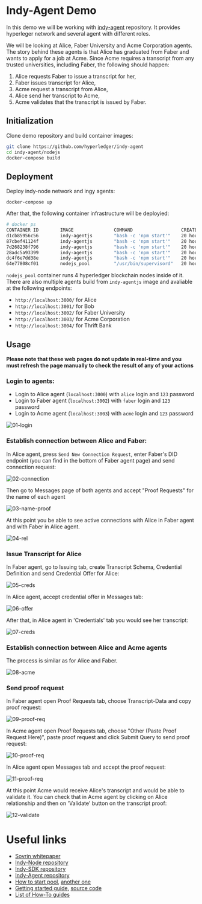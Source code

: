 # Indy-Agent Demo

In this demo we will be working with [indy-agent](https://github.com/hyperledger/indy-agent) repository. It provides hyperleger network and several agent with different roles.

We will be looking at Alice, Faber University and Acme Corporation agents. The story behind these agents is that Alice has graduated from Faber and wants to apply for a job at Acme. Since Acme requires a transcript from any trusted universities, including Faber, the following should happen:

1. Alice requests Faber to issue a transcript for her,
2. Faber issues transcript for Alice,
3. Acme request a transcript from Alice,
4. Alice send her transcript to Acme,
5. Acme validates that the transcript is issued by Faber.

## Initialization 

Clone demo repository and build container images:

```bash
git clone https://github.com/hyperledger/indy-agent
cd indy-agent/nodejs
docker-compose build
```

## Deployment

Deploy indy-node network and ingy agents:

```
docker-compose up
```

After that, the following container infrastructure will be deployied:

```bash
# docker ps
CONTAINER ID        IMAGE               COMMAND                  CREATED             STATUS              PORTS                              NAMES
d1cb85956c56        indy-agentjs        "bash -c 'npm start'"    20 hours ago        Up 3 seconds        0.0.0.0:3001->3001/tcp, 8000/tcp   nodejs_bob_1
87cbef41124f        indy-agentjs        "bash -c 'npm start'"    20 hours ago        Up 3 seconds        0.0.0.0:3004->3004/tcp, 8000/tcp   nodejs_thrift_1
7d268238f796        indy-agentjs        "bash -c 'npm start'"    20 hours ago        Up 2 seconds        0.0.0.0:3002->3002/tcp, 8000/tcp   nodejs_faber_1
28adc5a93399        indy-agentjs        "bash -c 'npm start'"    20 hours ago        Up 2 seconds        0.0.0.0:3003->3003/tcp, 8000/tcp   nodejs_acme_1
dc4f6e7dd38e        indy-agentjs        "bash -c 'npm start'"    20 hours ago        Up 6 seconds        0.0.0.0:3000->3000/tcp, 8000/tcp   nodejs_alice_1
64e77808cf01        nodejs_pool         "/usr/bin/supervisord"   20 hours ago        Up 6 seconds        0.0.0.0:9701-9708->9701-9708/tcp   nodejs_pool_1
```

`nodejs_pool` container runs 4 hyperledger blockchain nodes inside of it. There are also multiple agents build from `indy-agentjs` image and avaliable at the following endpoints:

* `http://localhost:3000/` for Alice
* `http://localhost:3001/` for Bob
* `http://localhost:3002/` for Faber University
* `http://localhost:3003/` for Acme Corporation
* `http://localhost:3004/` for Thrift Bank

## Usage

**Please note that these web pages do not update in real-time and you must refresh the page manually to check the result of any of your actions**

### Login to agents:

* Login to Alice agent (`localhost:3000`) with `alice` login and `123` password
* Login to Faber agent (`localhost:3002`) with `faber` login and `123` password
* Login to Acme agent (`localhost:3003`) with `acme` login and `123` password

![01-login](https://github.com/apspdfoknd/sovrin-demo/blob/master/images/01-login.png?raw=true)

### Establish connection between Alice and Faber:

In Alice agent, press `Send New Connection Request`, enter Faber's DID endpoint (you can find in the bottom of Faber agent page) and send connection request:

![02-connection](https://github.com/apspdfoknd/sovrin-demo/blob/master/images/02-connection.png?raw=true)

Then go to Messages page of both agents and accept "Proof Requests" for the name of each agent

![03-name-proof](https://github.com/apspdfoknd/sovrin-demo/blob/master/images/03-name-proof.png?raw=true)

At this point you be able to see active connections with Alice in Faber agent and with Faber in Alice agent.

![04-rel](https://github.com/apspdfoknd/sovrin-demo/blob/master/images/04-realationships.png?raw=true)

### Issue Transcript for Alice

In Faber agent, go to Issuing tab, create Transcript Schema, Credential Definition and send Credential Offer for Alice:

![05-creds](https://github.com/apspdfoknd/sovrin-demo/blob/master/images/05-creds.png?raw=true)

In Alice agent, accept credential offer in Messages tab:

![06-offer](https://github.com/apspdfoknd/sovrin-demo/blob/master/images/06-cred-offer.png?raw=true)

After that, in Alice agent in 'Credentials' tab you would see her transcript:

![07-creds](https://github.com/apspdfoknd/sovrin-demo/blob/master/images/07-creds.png?raw=true)

### Establish connection between Alice and Acme agents

The process is similar as for Alice and Faber.

![08-acme](https://github.com/apspdfoknd/sovrin-demo/blob/master/images/08-acme.png?raw=true)

### Send proof request

In Faber agent open Proof Requests tab, choose Transcript-Data and copy proof request:

![09-proof-req](https://github.com/apspdfoknd/sovrin-demo/blob/master/images/09-proof-req-1.png?raw=true)

In Acme agent open Proof Requests tab, choose "Other (Paste Proof Request Here)", paste proof request and click Submit Query to send proof request:

![10-proof-req](https://github.com/apspdfoknd/sovrin-demo/blob/master/images/10-proof-req-2.png?raw=true)

In Alice agent open Messages tab and accept the proof request:

![11-proof-req](https://github.com/apspdfoknd/sovrin-demo/blob/master/images/11-proof-req-3.png?raw=true)

At this point Acme would receive Alice's transcript and would be able to validate it. You can check that in Acme agent by clicking on Alice relationship and then on 'Validate' button on the transcript proof:

![12-validate](https://github.com/apspdfoknd/sovrin-demo/blob/master/images/12-validate.png?raw=true)

# Useful links

* [Sovrin whitepaper](https://sovrin.org/wp-content/uploads/Sovrin-Protocol-and-Token-White-Paper.pdf)
* [Indy-Node repository](https://github.com/hyperledger/indy-node)
* [Indy-SDK repository](https://github.com/hyperledger/indy-sdk)
* [Indy-Agent repository](https://github.com/hyperledger/indy-agent)
* [How to start pool](https://github.com/hyperledger/indy-sdk/blob/master/README.md#how-to-start-local-nodes-pool-with-docker), [another one](https://github.com/hyperledger/indy-node/blob/master/environment/docker/pool/README.md)
* [Getting started guide](https://github.com/hyperledger/indy-sdk/blob/master/doc/getting-started/getting-started.md), [source code](https://github.com/hyperledger/indy-sdk/blob/28f34ef292c9cf22ed8c231d7fecb841857a3b8e/samples/python/src/getting_started.py)
* [List of How-To guides](https://github.com/hyperledger/indy-sdk/tree/master/doc/how-tos)

